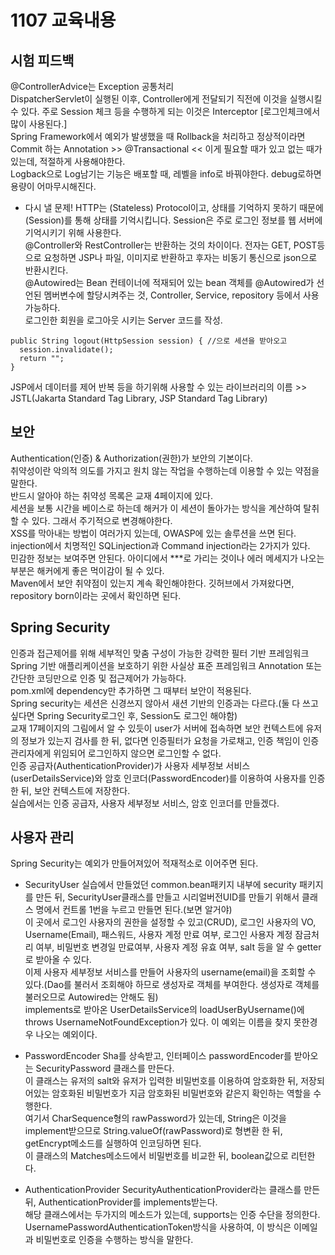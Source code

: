 # 1107 교육내용
## 시험 피드백
 @ControllerAdvice는 Exception 공통처리</br>
 DispatcherServlet이 실행된 이후, Controller에게 전달되기 직전에 이것을 실행시킬 수 있다. 주로 Session 체크 등을 수행하게 되는 이것은 Interceptor [로그인체크에서 많이 사용된다.]</br>
 Spring Framework에서 예외가 발생했을 때 Rollback을 처리하고 정상적이라면 Commit 하는 Annotation >> @Transactional << 이게 필요할 때가 있고 없는 때가 있는데, 적절하게 사용해야한다. </br>
 Logback으로 Log남기는 기능은 배포할 때, 레벨을 info로 바꿔야한다. debug로하면 용량이 어마무시해진다.</br>
 * 다시 낼 문제! HTTP는 (Stateless) Protocol이고, 상태를 기억하지 못하기 때문에 (Session)를 통해 상태를 기억시킵니다. Session은 주로 로그인 정보를 웹 서버에 기억시키기 위해 사용한다.</br>
@Controller와 RestController는 반환하는 것의 차이이다. 전자는 GET, POST등으로 요청하면 JSP나 파일, 이미지로 반환하고 후자는 비동기 통신으로 json으로 반환시킨다.</br>
@Autowired는 Bean 컨테이너에 적재되어 있는 bean 객체를  @Autowired가 선언된 멤버변수에 할당시켜주는 것, Controller, Service, repository 등에서 사용가능하다.</br>
로그인한 회원을 로그아웃 시키는 Server 코드를 작성.
```
public String logout(HttpSession session) { //으로 세션을 받아오고
  session.invalidate();
  return "";
}
```
JSP에서 데이터를 제어 반복 등을 하기위해 사용할 수 있는 라이브러리의 이름 >> JSTL(Jakarta Standard Tag Library, JSP Standard Tag Library)</br>

## 보안
 Authentication(인증) & Authorization(권한)가 보안의 기본이다.</br>
 취약성이란 악의적 의도를 가지고 원치 않는 작업을 수행하는데 이용할 수 있는 약점을 말한다.</br>
 반드시 알아야 하는 취약성 목록은 교재 4페이지에 있다. </br>
 세션을 보통 시간을 베이스로 하는데 해커가 이 세션이 돌아가는 방식을 계산하여 탈취할 수 있다. 그래서 주기적으로 변경해야한다.</br>
 XSS를 막아내는 방법이 여러가지 있는데, OWASP에 있는 솔루션을 쓰면 된다.</br>
 injection에서 치명적인 SQLinjection과 Command injection라는 2가지가 있다.</br>
 민감한 정보는 보여주면 안된다. 아이디에서 ***로 가리는 것이나 에러 메세지가 나오는 부분은 해커에게 좋은 먹이감이 될 수 있다.</br>
 Maven에서 보안 취약점이 있는지 계속 확인해야한다. 깃허브에서 가져왔다면, repository born이라는 곳에서 확인하면 된다.</br>
## Spring Security
 인증과 접근제어를 위해 세부적인 맞춤 구성이 가능한 강력한 필터 기반 프레임워크 Spring 기반 애플리케이션을 보호하기 위한 사실상 표준 프레임워크 Annotation 또는 간단한 코딩만으로 인증 및 접근제어가 가능하다.</br>
 pom.xml에 dependency만 추가하면 그 때부터 보안이 적용된다.</br>
 Spring security는 세션은 신경쓰지 않아서 새션 기반의 인증과는 다르다.(둘 다 쓰고 싶다면 Spring Security로그인 후, Session도 로그인 해야함)</br>
 교재 17페이지의 그림에서 알 수 있듯이 user가 서버에 접속하면 보안 컨텍스트에 유저의 정보가 있는지 검사를 한 뒤, 없다면 인증필터가 요청을 가로채고, 인증 책임이 인증 관리자에게 위임되어 로그인하지 않으면 로그인할 수 없다.</br>
 인증 공급자(AuthenticationProvider)가 사용자 세부정보 서비스(userDetailsService)와 암호 인코더(PasswordEncoder)를 이용하여 사용자를 인증한 뒤, 보안 컨텍스트에 저장한다.</br>
 실습에서는 인증 공급자, 사용자 세부정보 서비스, 암호 인코더를 만들겠다.

## 사용자 관리
 Spring Security는 예외가 만들어져있어 적재적소로 이어주면 된다.</br>
 * SecurityUser
 실습에서 만들었던 common.bean패키지 내부에 security 패키지를 만든 뒤, SecurityUser클래스를 만들고 시리얼버전UID를 만들기 위해서 클래스 명에서 컨트롤 1번을 누르고 만들면 된다.(보면 알거야)</br>
 이 곳에서 로그인 사용자의 권한을 설정할 수 있고(CRUD), 로그인 사용자의 VO, Username(Email), 패스워드, 사용자 계정 만료 여부, 로그인 사용자 계정 잠금처리 여부, 비밀번호 변경일 만료여부, 사용자 계정 유효 여부, salt 등을 알 수 getter로 받아올 수 있다.</br>
 이제 사용자 세부정보 서비스를 만들어 사용자의 username(email)을 조회할 수 있다.(Dao를 불러서 조회해야 하므로 생성자로 객체를 부여한다. 생성자로 객체를 불러오므로 Autowired는 안해도 됨)</br>
 implements로 받아온 UserDetailsService의 loadUserByUsername()에 throws UsernameNotFoundException가 있다. 이 예외는 이름을 찾지 못한경우 나오는 예외이다.</br>
* PasswordEncoder
  Sha를 상속받고, 인터페이스 passwordEncoder를 받아오는 SecurityPassword 클래스를 만든다.</br>
  이 클래스는 유저의 salt와 유저가 입력한 비밀번호를 이용하여 암호화한 뒤, 저장되어있는 암호화된 비밀번호가 지금 암호화된 비밀번호와 같은지 확인하는 역할을 수행한다.</br>
  여기서 CharSequence형의 rawPassword가 있는데, String은 이것을 implement받으므로 String.valueOf(rawPassword)로 형변환 한 뒤, getEncrypt메소드를 실행하여 인코딩하면 된다.</br>
 이 클래스의 Matches메소드에서 비밀번호를 비교한 뒤, boolean값으로 리턴한다.

* AuthenticationProvider
 SecurityAuthenticationProvider라는 클래스를 만든 뒤, AuthenticationProvider를 implements받는다.</br>
 해당 클래스에서는 두가지의 메소드가 있는데, supports는 인증 수단을 정의한다. UsernamePasswordAuthenticationToken방식을 사용하여, 이 방식은 이메일과 비밀번호로 인증을 수행하는 방식을 말한다.





























 
 
 



